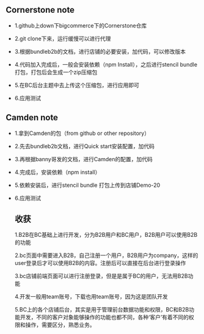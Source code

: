## Cornerstone note
+ 1.github上down下bigcommerce下的Cornerstone仓库  

+ 2.git clone下来，运行缓慢可以进行代理  

+ 3.根据bundleb2b的文档，进行店铺的必要安装，加代码，可以修改版本  

+ 4.代码加入完成后，一般会安装依赖（npm Install），之后进行stencil bundle打包，打包后会生成一个zip压缩包  

+ 5.在BC后台主题中去上传这个压缩包，进行应用即可  

+ 6.应用测试

## Camden note
+ 1.拿到Camden的包（from github or other repository）

+ 2.先去bundleb2b文档，进行Quick start安装配置，加代码

+ 3.再根据banny哥发的文档，进行Camden的配置，加代码

+ 4.完成后，安装依赖（npm install）

+ 5.依赖安装后，进行stencil bundle 打包上传到店铺Demo-20

+ 6.应用测试



    收获
    ----
    1.B2B在BC基础上进行开发，分为B2B用户和BC用户，B2B用户可以使用B2B的功能

    2.bc页面中需要进入B2B，自己注册一个用户，B2B用户为company，这样的user登录后才可以使用B2B的内容。注册后可以直接在后台进行登录操作

    3.bc店铺前端页面可以进行注册登录，但是是属于BC的用户，无法用B2B功能

    4.开发一般用team账号，下载也用team账号，因为这是团队开发

    5.BC上的各个店铺后台，其实是用于管理前台数据功能和权限，BC和B2B功能开发，不同的客户对象能够操作的功能也都不同，各种‘客户’有着不同的权限和操作，需要区分，熟悉业务。


